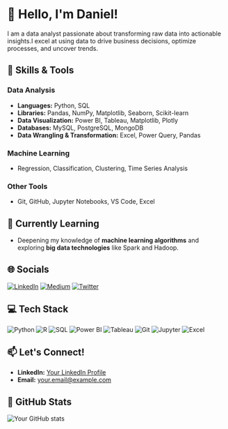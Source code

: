 # 👋 Hello, I'm Daniel!

I am a data analyst passionate about transforming raw data into actionable insights.I excel at using data to drive business decisions, optimize processes, and uncover trends.

## 🔧 Skills & Tools

### Data Analysis
- **Languages:** Python, SQL
- **Libraries:** Pandas, NumPy, Matplotlib, Seaborn, Scikit-learn
- **Data Visualization:** Power BI, Tableau, Matplotlib, Plotly
- **Databases:** MySQL, PostgreSQL, MongoDB
- **Data Wrangling & Transformation:** Excel, Power Query, Pandas

### Machine Learning
- Regression, Classification, Clustering, Time Series Analysis

### Other Tools
- Git, GitHub, Jupyter Notebooks, VS Code, Excel



## 🌱 Currently Learning
- Deepening my knowledge of **machine learning algorithms** and exploring **big data technologies** like Spark and Hadoop.

## 🌐 Socials

[![LinkedIn](https://img.shields.io/badge/LinkedIn-%230077B5.svg?style=for-the-badge&logo=linkedin&logoColor=white)](https://linkedin.com/in/yourusername)
[![Medium](https://img.shields.io/badge/Medium-%23000000.svg?style=for-the-badge&logo=medium&logoColor=white)](https://medium.com/@yourusername)
[![Twitter](https://img.shields.io/badge/Twitter-%231DA1F2.svg?style=for-the-badge&logo=twitter&logoColor=white)](https://twitter.com/yourusername)

## 💻 Tech Stack

![Python](https://img.shields.io/badge/Python-%2314354C.svg?style=for-the-badge&logo=python&logoColor=white)
![R](https://img.shields.io/badge/R-%23276DC3.svg?style=for-the-badge&logo=r&logoColor=white)
![SQL](https://img.shields.io/badge/SQL-%2300f.svg?style=for-the-badge&logo=sqlite&logoColor=white)
![Power BI](https://img.shields.io/badge/PowerBI-%23F2C811.svg?style=for-the-badge&logo=power-bi&logoColor=black)
![Tableau](https://img.shields.io/badge/Tableau-%23E97627.svg?style=for-the-badge&logo=tableau&logoColor=white)
![Git](https://img.shields.io/badge/Git-%23F05033.svg?style=for-the-badge&logo=git&logoColor=white)
![Jupyter](https://img.shields.io/badge/Jupyter-%23F37626.svg?style=for-the-badge&logo=jupyter&logoColor=white)
![Excel](https://img.shields.io/badge/Excel-%2300FF00.svg?style=for-the-badge&logo=microsoft-excel&logoColor=white)

## 📫 Let's Connect!
- **LinkedIn:** [Your LinkedIn Profile](https://linkedin.com/in/yourusername)
- **Email:** [your.email@example.com](mailto:your.email@example.com)

## 🌟 GitHub Stats
![Your GitHub stats](https://github-readme-stats.vercel.app/api?username=yourusername&show_icons=true&theme=radical)

<!-- Optionally, you can include a contributions graph -->
<!-- ![GitHub Contributions Graph](https://github-readme-streak-stats.herokuapp.com/?user=yourusername&theme=radical) -->



